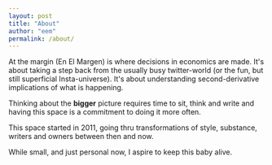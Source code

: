 ```yaml
---
layout: post
title: "About"
author: "eem"
permalink: /about/
---
```


At the margin (En El Margen) is where decisions in economics are made. It's about taking a step back from the usually busy twitter-world (or the fun, but still superficial Insta-universe). It's about understanding second-derivative implications of what is happening. 

Thinking about the **bigger** picture requires time to sit, think and write and having this space is a commitment to doing it more often. 

This space started in 2011, going thru transformations of style, substance, writers and owners between then and now. 

While small, and just personal now, I aspire to keep this baby alive. 

